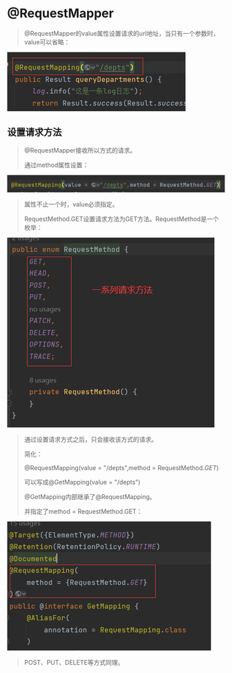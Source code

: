 # @RequestMapper

> @RequestMapper的value属性设置请求的url地址，当只有一个参数时，value可以省略：

![image-20240423214916746](assets/image-20240423214916746.png)



## 设置请求方法

> @RequestMapper接收所以方式的请求。
>
> 通过method属性设置：

![image-20240423215018486](assets/image-20240423215018486.png)

> 属性不止一个时，value必须指定。
>
> RequestMethod.GET设置请求方法为GET方法。RequestMethod是一个枚举：

![image-20240423215150506](assets/image-20240423215150506.png)

> 通过设置请求方式之后，只会接收该方式的请求。
>
> 简化：
>
> @RequestMapping(value = "/depts",method = RequestMethod.*GET*)
>
> 可以写成@GetMapping(value = "/depts")
>
> @GetMapping内部继承了@RequestMapping。
>
> 并指定了method = RequestMethod.GET：

![image-20240423215553720](assets/image-20240423215553720.png)

> POST、PUT、DELETE等方式同理。